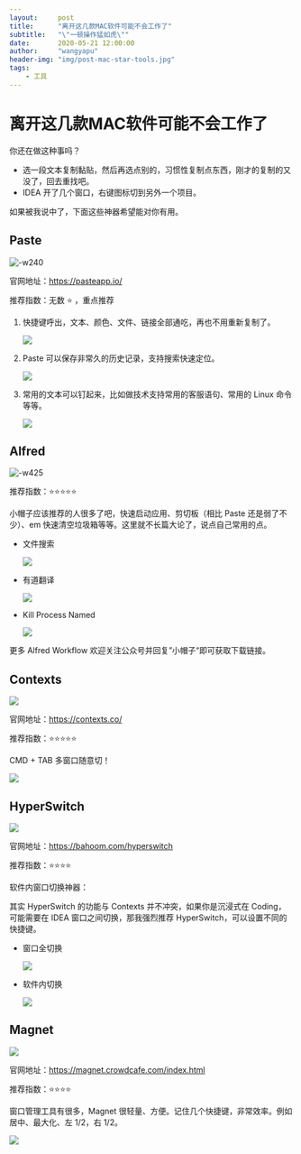 ```yaml
---
layout:     post
title:      "离开这几款MAC软件可能不会工作了"
subtitle:   "\"一顿操作猛如虎\""
date:       2020-05-21 12:00:00
author:     "wangyapu"
header-img: "img/post-mac-star-tools.jpg"
tags:
    - 工具
---
```


# 离开这几款MAC软件可能不会工作了

你还在做这种事吗？

- 选一段文本复制黏贴，然后再选点别的，习惯性复制点东西，刚才的复制的又没了，回去重找吧。
- IDEA 开了几个窗口，右键图标切到另外一个项目。

如果被我说中了，下面这些神器希望能对你有用。

## Paste

![-w240](http://wangyapu.iocoder.cn/15903983412119.jpg)

官网地址：https://pasteapp.io/

推荐指数：无数 ⭐️ ，重点推荐

1. 快捷键呼出，文本、颜色、文件、链接全部通吃，再也不用重新复制了。

    ![](http://wangyapu.iocoder.cn/15903984548643.jpg)

2. Paste 可以保存非常久的历史记录，支持搜索快速定位。

    ![](http://wangyapu.iocoder.cn/15903987664655.jpg)

3. 常用的文本可以钉起来，比如做技术支持常用的客服语句、常用的 Linux 命令等等。

    ![](http://wangyapu.iocoder.cn/15903989565093.jpg)

## Alfred

![-w425](http://wangyapu.iocoder.cn/15904114910910.jpg)

推荐指数：⭐️⭐️⭐️⭐️⭐️

小帽子应该推荐的人很多了吧，快速启动应用、剪切板（相比 Paste 还是弱了不少）、em 快速清空垃圾箱等等。这里就不长篇大论了，说点自己常用的点。

- 文件搜索

    ![](http://wangyapu.iocoder.cn/15904132761346.jpg)

- 有道翻译

    ![](http://wangyapu.iocoder.cn/15904142484149.jpg)

- Kill Process Named

    ![](http://wangyapu.iocoder.cn/15904135413480.jpg)

更多 Alfred Workflow 欢迎关注公众号并回复”小帽子“即可获取下载链接。

## Contexts

![](http://wangyapu.iocoder.cn/15904175406934.jpg)


官网地址：https://contexts.co/

推荐指数：⭐️⭐️⭐️⭐️⭐️

CMD + TAB 多窗口随意切！

![](http://wangyapu.iocoder.cn/15904180526348.jpg)

## HyperSwitch

![](http://wangyapu.iocoder.cn/15904181408105.jpg)

官网地址：https://bahoom.com/hyperswitch

推荐指数：⭐️⭐️⭐️⭐️

软件内窗口切换神器：

其实 HyperSwitch 的功能与 Contexts 并不冲突，如果你是沉浸式在 Coding，可能需要在 IDEA 窗口之间切换，那我强烈推荐 HyperSwitch，可以设置不同的快捷键。

- 窗口全切换

    ![](http://wangyapu.iocoder.cn/15904189913981.jpg)

- 软件内切换

    ![](http://wangyapu.iocoder.cn/15904190049794.jpg)


## Magnet

![](http://wangyapu.iocoder.cn/15904192801945.jpg)

官网地址：https://magnet.crowdcafe.com/index.html

推荐指数：⭐️⭐️⭐️⭐️

窗口管理工具有很多，Magnet 很轻量、方便。记住几个快捷键，非常效率。例如居中、最大化、左 1/2，右 1/2。

![](http://wangyapu.iocoder.cn/15904194227888.jpg)









